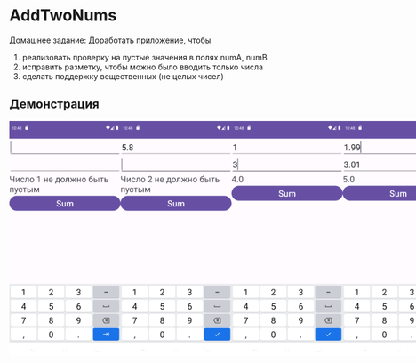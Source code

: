 # AddTwoNums
Домашнее задание: Доработать приложение, чтобы
1) реализовать проверку на пустые значения в полях numA, numB
2) исправить разметку, чтобы можно было вводить только числа
3) сделать поддержку вещественных (не целых чисел)
## Демонстрация
<div style="display: flex;">
  <img src='assets/demo1.png' width='200'>
  <img src='assets/demo2.png' width='200'>
  <img src='assets/demo3.png' width='200'>
  <img src='assets/demo4.png' width='200'>
</div>
